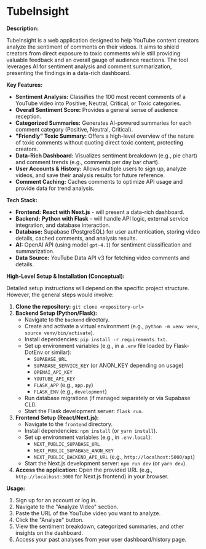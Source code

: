 # TubeInsight

**Description:**

TubeInsight is a web application designed to help YouTube content creators analyze the sentiment of comments on their videos. It aims to shield creators from direct exposure to toxic comments while still providing valuable feedback and an overall gauge of audience reactions. The tool leverages AI for sentiment analysis and comment summarization, presenting the findings in a data-rich dashboard.

**Key Features:**

* **Sentiment Analysis:** Classifies the 100 most recent comments of a YouTube video into Positive, Neutral, Critical, or Toxic categories.
* **Overall Sentiment Score:** Provides a general sense of audience reception.
* **Categorized Summaries:** Generates AI-powered summaries for each comment category (Positive, Neutral, Critical).
* **"Friendly" Toxic Summary:** Offers a high-level overview of the nature of toxic comments without quoting direct toxic content, protecting creators.
* **Data-Rich Dashboard:** Visualizes sentiment breakdown (e.g., pie chart) and comment trends (e.g., comments per day bar chart).
* **User Accounts & History:** Allows multiple users to sign up, analyze videos, and save their analysis results for future reference.
* **Comment Caching:** Caches comments to optimize API usage and provide data for trend analysis.

**Tech Stack:**

* **Frontend:** **React with Next.js** - will present a data-rich dashboard.
* **Backend:** **Python with Flask** - will handle API logic, external service integration, and database interaction.
* **Database:** Supabase (PostgreSQL) for user authentication, storing video details, cached comments, and analysis results.
* **AI:** OpenAI API (using model `gpt-4.1`) for sentiment classification and summarization.
* **Data Source:** YouTube Data API v3 for fetching video comments and details.

**High-Level Setup & Installation (Conceptual):**

Detailed setup instructions will depend on the specific project structure. However, the general steps would involve:

1.  **Clone the repository:** `git clone <repository-url>`
2.  **Backend Setup (Python/Flask):**
    * Navigate to the `backend` directory.
    * Create and activate a virtual environment (e.g., `python -m venv venv`, `source venv/bin/activate`).
    * Install dependencies: `pip install -r requirements.txt`.
    * Set up environment variables (e.g., in a `.env` file loaded by Flask-DotEnv or similar):
        * `SUPABASE_URL`
        * `SUPABASE_SERVICE_KEY` (or ANON_KEY depending on usage)
        * `OPENAI_API_KEY`
        * `YOUTUBE_API_KEY`
        * `FLASK_APP` (e.g., `app.py`)
        * `FLASK_ENV` (e.g., `development`)
    * Run database migrations (if managed separately or via Supabase CLI).
    * Start the Flask development server: `flask run`.
3.  **Frontend Setup (React/Next.js):**
    * Navigate to the `frontend` directory.
    * Install dependencies: `npm install` (or `yarn install`).
    * Set up environment variables (e.g., in `.env.local`):
        * `NEXT_PUBLIC_SUPABASE_URL`
        * `NEXT_PUBLIC_SUPABASE_ANON_KEY`
        * `NEXT_PUBLIC_BACKEND_API_URL` (e.g., `http://localhost:5000/api`)
    * Start the Next.js development server: `npm run dev` (or `yarn dev`).
4.  **Access the application:** Open the provided URL (e.g., `http://localhost:3000` for Next.js frontend) in your browser.

**Usage:**

1.  Sign up for an account or log in.
2.  Navigate to the "Analyze Video" section.
3.  Paste the URL of the YouTube video you want to analyze.
4.  Click the "Analyze" button.
5.  View the sentiment breakdown, categorized summaries, and other insights on the dashboard.
6.  Access your past analyses from your user dashboard/history page.